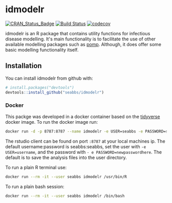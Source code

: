 
<!-- README.md is generated from README.Rmd. Please edit that file -->
idmodelr
========

[![CRAN\_Status\_Badge](http://www.r-pkg.org/badges/version/idmodelr)](https://cran.r-project.org/package=idmodelr) [![Build Status](https://travis-ci.org/seabbs/idmodelr.svg?branch=master)](https://travis-ci.org/seabbs/idmodelr) [![codecov](https://codecov.io/gh/seabbs/idmodelr/branch/master/graph/badge.svg)](https://codecov.io/gh/seabbs/idmodelr)

idmodelr is an R package that contains utility functions for infectious disease modelling. It's main functionality is to facilitate the use of other available modelling packages such as [pomp](http://kingaa.github.io/pomp/). Although, it does offer some basic modelling functionality itself.

Installation
------------

You can install idmodelr from github with:

``` r
# install.packages("devtools")
devtools::install_github("seabbs/idmodelr")
```

### Docker

This packge was developed in a docker container based on the [tidyverse](https://hub.docker.com/r/rocker/tidyverse/) docker image. To run the docker image run:

``` bash
docker run -d -p 8787:8787 --name idmodelr -e USER=seabbs -e PASSWORD=seabbs seabbs/idmodelr
```

The rstudio client can be found on port `:8787` at your local machines ip. The default username:password is seabbs:seabbs, set the user with `-e USER=username`, and the password with `- e PASSWORD=newpasswordhere`. The default is to save the analysis files into the user directory.

To run a plain R terminal use:

``` bash
docker run --rm -it --user seabbs idmodelr /usr/bin/R
```

To run a plain bash session:

``` bash
docker run --rm -it --user seabbs idmodelr /bin/bash
```

